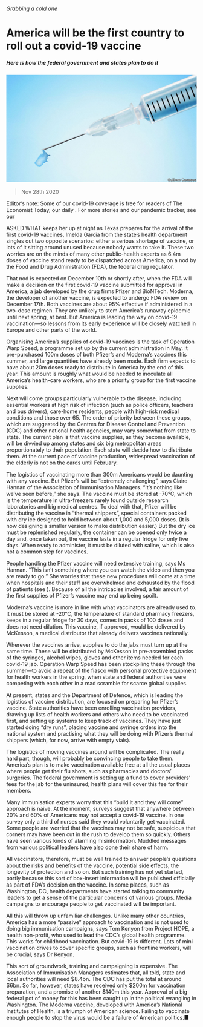 ###### Grabbing a cold one

# America will be the first country to roll out a covid-19 vaccine 

##### Here is how the federal government and states plan to do it 

![image](images/20201128_USD001_0.jpg) 

> Nov 28th 2020 

Editor’s note: Some of our covid-19 coverage is free for readers of The Economist Today, our daily . For more stories and our pandemic tracker, see our 

ASKED WHAT keeps her up at night as Texas prepares for the arrival of the first covid-19 vaccines, Imelda Garcia from the state’s health department singles out two opposite scenarios: either a serious shortage of vaccine, or lots of it sitting around unused because nobody wants to take it. These two worries are on the minds of many other public-health experts as 6.4m doses of vaccine stand ready to be dispatched across America, on a nod by the Food and Drug Administration (FDA), the federal drug regulator.

That nod is expected on December 10th or shortly after, when the FDA will make a decision on the first covid-19 vaccine submitted for approval in America, a jab developed by the drug firms Pfizer and BioNTech. Moderna, the developer of another vaccine, is expected to undergo FDA review on December 17th. Both vaccines are about 95% effective if administered in a two-dose regimen. They are unlikely to stem America’s runaway epidemic until next spring, at best. But America is leading the way on covid-19 vaccination—so lessons from its early experience will be closely watched in Europe and other parts of the world.


Organising America’s supplies of covid-19 vaccines is the task of Operation Warp Speed, a programme set up by the current administration in May. It pre-purchased 100m doses of both Pfizer’s and Moderna’s vaccines this summer, and large quantities have already been made. Each firm expects to have about 20m doses ready to distribute in America by the end of this year. This amount is roughly what would be needed to inoculate all America’s health-care workers, who are a priority group for the first vaccine supplies.

Next will come groups particularly vulnerable to the disease, including essential workers at high risk of infection (such as police officers, teachers and bus drivers), care-home residents, people with high-risk medical conditions and those over 65. The order of priority between these groups, which are suggested by the Centres for Disease Control and Prevention (CDC) and other national health agencies, may vary somewhat from state to state. The current plan is that vaccine supplies, as they become available, will be divvied up among states and six big metropolitan areas proportionately to their population. Each state will decide how to distribute them. At the current pace of vaccine production, widespread vaccination of the elderly is not on the cards until February.

The logistics of vaccinating more than 300m Americans would be daunting with any vaccine. But Pfizer’s will be “extremely challenging”, says Claire Hannan of the Association of Immunisation Managers. “It’s nothing like we’ve seen before,” she says. The vaccine must be stored at -70°C, which is the temperature in ultra-freezers rarely found outside research laboratories and big medical centres. To deal with that, Pfizer will be distributing the vaccine in “thermal shippers”, special containers packed with dry ice designed to hold between about 1,000 and 5,000 doses. (It is now designing a smaller version to make distribution easier.) But the dry ice must be replenished regularly, the container can be opened only twice a day and, once taken out, the vaccine lasts in a regular fridge for only five days. When ready to administer, it must be diluted with saline, which is also not a common step for vaccines.

People handling the Pfizer vaccine will need extensive training, says Ms Hannan. “This isn’t something where you can watch the video and then you are ready to go.” She worries that these new procedures will come at a time when hospitals and their staff are overwhelmed and exhausted by the flood of patients (see ). Because of all the intricacies involved, a fair amount of the first supplies of Pfizer’s vaccine may end up being spoilt.

Moderna’s vaccine is more in line with what vaccinators are already used to. It must be stored at -20°C, the temperature of standard pharmacy freezers, keeps in a regular fridge for 30 days, comes in packs of 100 doses and does not need dilution. This vaccine, if approved, would be delivered by McKesson, a medical distributor that already delivers vaccines nationally.

Wherever the vaccines arrive, supplies to do the jabs must turn up at the same time. These will be distributed by McKesson in pre-assembled packs of the syringes, alcohol wipes, gloves and other items needed for each covid-19 jab. Operation Warp Speed has been stockpiling these through the summer—to avoid a repeat of the fiasco with personal protective equipment for health workers in the spring, when state and federal authorities were competing with each other in a mad scramble for scarce global supplies.

At present, states and the Department of Defence, which is leading the logistics of vaccine distribution, are focused on preparing for Pfizer’s vaccine. State authorities have been enrolling vaccination providers, drawing up lists of health workers and others who need to be vaccinated first, and setting up systems to keep track of vaccines. They have just started doing “dry runs”, placing vaccine and syringe orders into the national system and practising what they will be doing with Pfizer’s thermal shippers (which, for now, arrive with empty vials).

The logistics of moving vaccines around will be complicated. The really hard part, though, will probably be convincing people to take them. America’s plan is to make vaccination available free at all the usual places where people get their flu shots, such as pharmacies and doctors’ surgeries. The federal government is setting up a fund to cover providers’ fees for the jab for the uninsured; health plans will cover this fee for their members.

Many immunisation experts worry that this “build it and they will come” approach is naive. At the moment, surveys suggest that anywhere between 20% and 60% of Americans may not accept a covid-19 vaccine. In one survey only a third of nurses said they would voluntarily get vaccinated. Some people are worried that the vaccines may not be safe, suspicious that corners may have been cut in the rush to develop them so quickly. Others have seen various kinds of alarming misinformation. Muddled messages from various political leaders have also done their share of harm.

All vaccinators, therefore, must be well trained to answer people’s questions about the risks and benefits of the vaccine, potential side effects, the longevity of protection and so on. But such training has not yet started, partly because this sort of box-insert information will be published officially as part of FDA’s decision on the vaccine. In some places, such as Washington, DC, health departments have started talking to community leaders to get a sense of the particular concerns of various groups. Media campaigns to encourage people to get vaccinated will be important.

All this will throw up unfamiliar challenges. Unlike many other countries, America has a more “passive” approach to vaccination and is not used to doing big immunisation campaigns, says Tom Kenyon from Project HOPE, a health non-profit, who used to lead the CDC’s global health programme. This works for childhood vaccination. But covid-19 is different. Lots of mini vaccination drives to cover specific groups, such as frontline workers, will be crucial, says Dr Kenyon.

This sort of groundwork, training and campaigning is expensive. The Association of Immunisation Managers estimates that, all told, state and local authorities will need $8.4bn. The CDC has put the total at around $6bn. So far, however, states have received only $200m for vaccination preparation, and a promise of another $140m this year. Approval of a big federal pot of money for this has been caught up in the political wrangling in Washington. The Moderna vaccine, developed with America’s National Institutes of Health, is a triumph of American science. Failing to vaccinate enough people to stop the virus would be a failure of American politics.■

